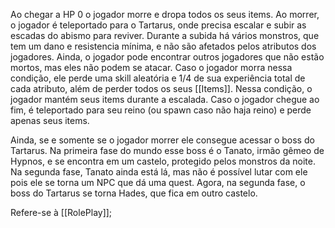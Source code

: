 Ao chegar a HP 0 o jogador morre e dropa todos os seus items. Ao morrer, o jogador é teleportado para o Tartarus, onde precisa escalar e subir as escadas do abismo para reviver. Durante a subida há vários monstros, que tem um dano e resistencia mínima, e não são afetados pelos atributos dos jogadores. Ainda, o jogador pode encontrar outros jogadores que não estão mortos, mas eles não podem se atacar. Caso o jogador morra nessa condição, ele perde uma skill aleatória e 1/4 de sua experiência total de cada atributo, além de perder todos os seus [[Items]]. Nessa condição, o jogador mantém seus items durante a escalada. Caso o jogador chegue ao fim, é teleportado para seu reino (ou spawn caso não haja reino) e perde apenas seus items.

Ainda, se e somente se o jogador morrer ele consegue acessar o boss do Tartarus. Na primeira fase do mundo esse boss é o Tanato, irmão gêmeo de Hypnos, e se encontra em um castelo, protegido pelos monstros da noite. Na segunda fase, Tanato ainda está lá, mas não é possível lutar com ele pois ele se torna um NPC que dá uma quest. Agora, na segunda fase, o boss do Tartarus se torna Hades, que fica em outro castelo.

Refere-se à [[RolePlay]];